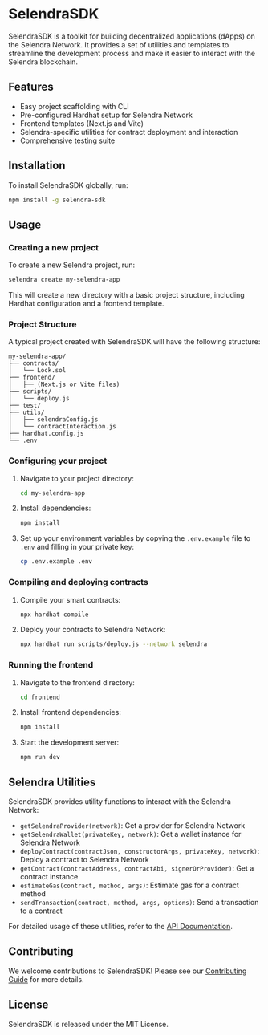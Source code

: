 # SelendraSDK

SelendraSDK is a toolkit for building decentralized applications (dApps) on the Selendra Network. It provides a set of utilities and templates to streamline the development process and make it easier to interact with the Selendra blockchain.

## Features

- Easy project scaffolding with CLI
- Pre-configured Hardhat setup for Selendra Network
- Frontend templates (Next.js and Vite)
- Selendra-specific utilities for contract deployment and interaction
- Comprehensive testing suite

## Installation

To install SelendraSDK globally, run:

```bash
npm install -g selendra-sdk
```

## Usage

### Creating a new project

To create a new Selendra project, run:

```bash
selendra create my-selendra-app
```

This will create a new directory with a basic project structure, including Hardhat configuration and a frontend template.

### Project Structure

A typical project created with SelendraSDK will have the following structure:

```
my-selendra-app/
├── contracts/
│   └── Lock.sol
├── frontend/
│   ├── (Next.js or Vite files)
├── scripts/
│   └── deploy.js
├── test/
├── utils/
│   ├── selendraConfig.js
│   └── contractInteraction.js
├── hardhat.config.js
└── .env
```

### Configuring your project

1. Navigate to your project directory:
   ```bash
   cd my-selendra-app
   ```

2. Install dependencies:
   ```bash
   npm install
   ```

3. Set up your environment variables by copying the `.env.example` file to `.env` and filling in your private key:
   ```bash
   cp .env.example .env
   ```

### Compiling and deploying contracts

1. Compile your smart contracts:
   ```bash
   npx hardhat compile
   ```

2. Deploy your contracts to Selendra Network:
   ```bash
   npx hardhat run scripts/deploy.js --network selendra
   ```

### Running the frontend

1. Navigate to the frontend directory:
   ```bash
   cd frontend
   ```

2. Install frontend dependencies:
   ```bash
   npm install
   ```

3. Start the development server:
   ```bash
   npm run dev
   ```

## Selendra Utilities

SelendraSDK provides utility functions to interact with the Selendra Network:

- `getSelendraProvider(network)`: Get a provider for Selendra Network
- `getSelendraWallet(privateKey, network)`: Get a wallet instance for Selendra Network
- `deployContract(contractJson, constructorArgs, privateKey, network)`: Deploy a contract to Selendra Network
- `getContract(contractAddress, contractAbi, signerOrProvider)`: Get a contract instance
- `estimateGas(contract, method, args)`: Estimate gas for a contract method
- `sendTransaction(contract, method, args, options)`: Send a transaction to a contract

For detailed usage of these utilities, refer to the [API Documentation](docs/API.md).

## Contributing

We welcome contributions to SelendraSDK! Please see our [Contributing Guide](CONTRIBUTING.md) for more details.

## License

SelendraSDK is released under the MIT License.
